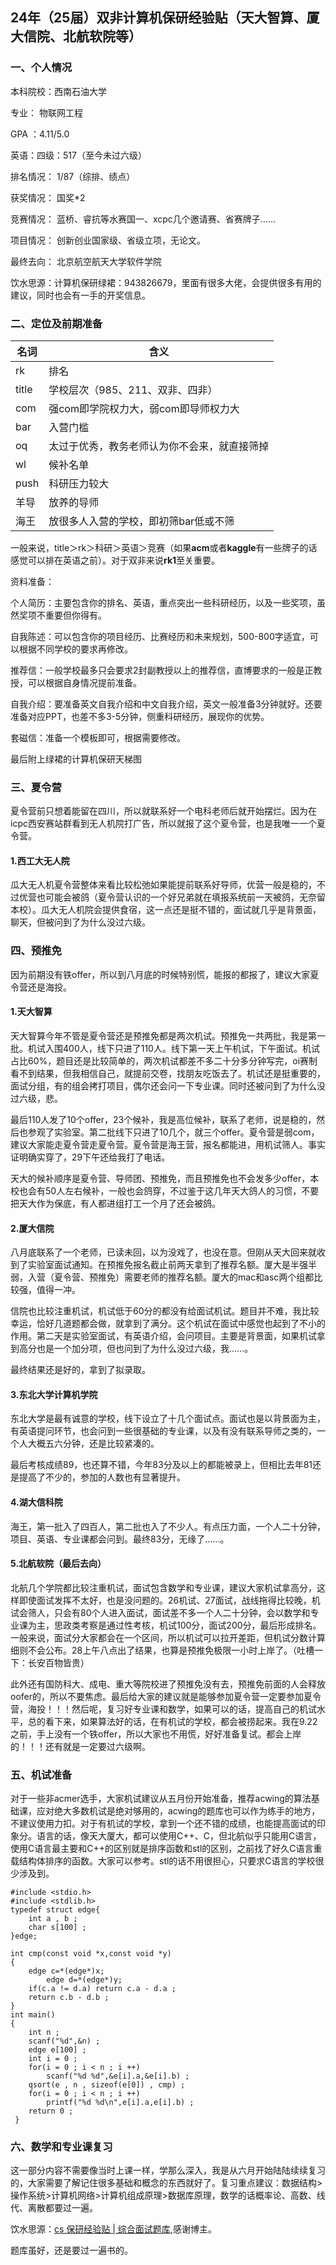 ## 24年（25届）双非计算机保研经验贴（天大智算、厦大信院、北航软院等）

### 一、个人情况

本科院校：西南石油大学

专业： 物联网工程

GPA ：4.11/5.0

英语：四级：517（至今未过六级）

排名情况： 1/87（综排、绩点）

获奖情况： 国奖*2

竞赛情况： 蓝桥、睿抗等水赛国一、xcpc几个邀请赛、省赛牌子......

项目情况： 创新创业国家级、省级立项，无论文。

最终去向： 北京航空航天大学软件学院

饮水思源：计算机保研绿裙：943826679，里面有很多大佬，会提供很多有用的建议，同时也会有一手的开奖信息。

### 二、定位及前期准备
<table>
    <thead>
        <tr>
            <th>名词</th>
            <th>含义</th>
        </tr>
    </thead>
    <tbody>
        <tr>
            <td>rk</td>
            <td>排名</td>
        </tr>
        <tr>
            <td>title</td>
            <td>学校层次（985、211、双非、四非）</td>
        </tr>
        <tr>
            <td>com</td>
            <td>强com即学院权力大，弱com即导师权力大</td>
        </tr>
        <tr>
            <td>bar</td>
            <td>入营门槛</td>
        </tr>
        <tr>
            <td>oq</td>
            <td>太过于优秀，教务老师认为你不会来，就直接筛掉</td>
        </tr>
        <tr>
            <td>wl</td>
            <td>候补名单</td>
        </tr>
        <tr>
            <td>push</td>
            <td>科研压力较大</td>
        </tr>
        <tr>
            <td>羊导</td>
            <td>放养的导师</td>
        </tr>
        <tr>
            <td>海王</td>
            <td>放很多人入营的学校，即初筛bar低或不筛</td>
        </tr>
    </tbody>
</table>

一般来说，title＞rk＞科研＞英语＞竞赛（如果**acm**或者**kaggle**有一些牌子的话感觉可以排在英语之前）。对于双非来说**rk1**至关重要。

资料准备：

个人简历：主要包含你的排名、英语，重点突出一些科研经历，以及一些奖项，虽然奖项不重要但你得有。

自我陈述：可以包含你的项目经历、比赛经历和未来规划，500-800字适宜，可以根据不同学校的要求再修改。

推荐信：一般学校最多只会要求2封副教授以上的推荐信，直博要求的一般是正教授，可以根据自身情况提前准备。

自我介绍：要准备英文自我介绍和中文自我介绍，英文一般准备3分钟就好。还要准备对应PPT，也差不多3-5分钟，侧重科研经历，展现你的优势。

套磁信：准备一个模板即可，根据需要修改。

最后附上绿裙的计算机保研天梯图


### 三、夏令营
夏令营前只想着能留在四川，所以就联系好一个电科老师后就开始摆烂。因为在icpc西安赛站群看到无人机院打广告，所以就报了这个夏令营，也是我唯一一个夏令营。

#### 1.西工大无人院

瓜大无人机夏令营整体来看比较松弛如果能提前联系好导师，优营一般是稳的，不过优营也可能会被鸽（夏令营认识的一个好兄弟就在填报系统前一天被鸽，无奈留本校）。瓜大无人机院会提供食宿，这一点还是挺不错的，面试就几乎是背景面，聊天，但被问到了为什么没过六级。

### 四、预推免
因为前期没有铁offer，所以到八月底的时候特别慌，能报的都报了，建议大家夏令营还是海投。

#### 1.天大智算

天大智算今年不管是夏令营还是预推免都是两次机试。预推免一共两批，我是第一批。机试入围400人，线下只进了110人。线下第一天上午机试，下午面试。机试占比60%，题目还是比较简单的，两次机试都差不多二十分多分钟写完，oi赛制看不到结果，但我相信自己，就提前交卷，找朋友吃饭去了。机试还是挺重要的，面试分组，有的组会拷打项目，偶尔还会问一下专业课。同时还被问到了为什么没过六级，悲。

最后110人发了10个offer，23个候补，我是高位候补，联系了老师，说是稳的，然后也参观了实验室。第二批线下只进了10几个，就三个offer。夏令营是弱com，建议大家能走夏令营走夏令营。夏令营是海王营，报名都能进，用机试筛人。事实证明确实穿了，29下午还给我打了电话。

天大的候补顺序是夏令营、导师团、预推免，而且预推免也不会发多少offer，本校也会有50人左右候补，一般也会鸽穿，不过鉴于这几年天大鸽人的习惯，不要把天大作为保底，有人都进组打工一个月了还会被鸽。

#### 2.厦大信院

八月底联系了一个老师，已读未回，以为没戏了，也没在意。但刚从天大回来就收到了实验室面试通知。在预推免报名截止前两天拿到了推荐名额。厦大是半强半弱，入营（夏令营、预推免）需要老师的推荐名额。厦大的mac和asc两个组都比较强，值得一冲。

信院也比较注重机试，机试低于60分的都没有给面试机试。题目并不难，我比较幸运，恰好几道题都会做，就拿到了满分。这个机试在面试中感觉也起到了不小的作用。第二天是实验室面试，有英语介绍，会问项目。主要是背景面，如果机试拿到高分也是一个加分项，但也问到了为什么没过六级，我......。

最终结果还是好的，拿到了拟录取。

#### 3.东北大学计算机学院

东北大学是最有诚意的学校，线下设立了十几个面试点。面试也是以背景面为主，有英语提问环节，也会问到一些很基础的专业课，以及有没有联系导师之类的，一个人大概五六分钟，还是比较紧凑的。

最后考核成绩89，也还算不错，今年83分及以上的都能被录上，但相比去年81还是提高了不少的，参加的人数也有显著提升。

#### 4.湖大信科院

海王，第一批入了四百人，第二批也入了不少人。有点压力面，一个人二十分钟，项目、英语、专业课都会问到。最终83分，无缘了......。

#### 5.北航软院（最后去向）

北航几个学院都比较注重机试，面试包含数学和专业课，建议大家机试拿高分，这样即使面试发挥不太好，也是没问题的。26机试、27面试，战线拖得比较晚，机试会筛人，只会有80个人进入面试，面试差不多一个人二十分钟，会以数学和专业课为主，思政类考察是通过性考核，机试100分，面试200分，最后形成排名。一般来说，面试分大家都会在一个区间，所以机试可以拉开差距，但机试分数计算细则不会公布。28上午八点出了结果，也算是预推免极限一小时上岸了。（吐槽一下：长安百物皆贵）




此外还有国防科大、成电、重大等院校进了预推免没有去，预推免前面的人会释放oofer的，所以不要焦虑。最后给大家的建议就是能够参加夏令营一定要参加夏令营，海投！！！然后呢，复习好专业课和数学，如果可以的话，提高自己的机试水平，总的看下来，如果算法好的话，在有机试的学校，都会被捞起来。我在9.22之前，手上没有一个铁offer，所以大家也不用慌，好好准备复试。都会上岸的！！！还有就是一定要过六级啊。

### 五、机试准备

对于一些非acmer选手，大家机试建议从五月份开始准备，推荐acwing的算法基础课，应对绝大多数机试是绝对够用的，acwing的题库也可以作为练手的地方，不建议使用力扣。对于有机试的学校，拿到一个还不错的成绩，也能提高面试的印象分。语言的话，像天大厦大，都可以使用C++、C，但北航似乎只能用C语言，使用C语言最主要和C++的区别就是排序函数和stl的区别，之前找了好久C语言重载结构体排序的函数。大家可以参考。stl的话不用很担心，只要求C语言的学校很少涉及到。

```
#include <stdio.h>
#include <stdlib.h>
typedef struct edge{
	int a , b ;
	char s[100] ;
}edge;

int cmp(const void *x,const void *y)
{
	edge c=*(edge*)x;
        edge d=*(edge*)y;
	if(c.a != d.a) return c.a - d.a ;
	return c.b - d.b ;
}
int main()
{
	int n ;
	scanf("%d",&n) ;
	edge e[100] ;
	int i = 0 ;
	for(i = 0 ; i < n ; i ++)
		scanf("%d %d",&e[i].a,&e[i].b) ;
	qsort(e , n , sizeof(e[0]) , cmp) ;
	for(i = 0 ; i < n ; i ++)
		printf("%d %d\n",e[i].a,e[i].b) ;
	return 0 ;
 } 
```

### 六、数学和专业课复习

这一部分内容不需要像当时上课一样，学那么深入，我是从六月开始陆陆续续复习的，大家需要了解记住很多基础和概念的东西就好了。复习重点建议：数据结构>操作系统>计算机网络>计算机组成原理>数据库原理，数学的话概率论、高数、线代、离散都要过一遍。

饮水思源：[cs 保研经验贴 | 综合面试题库](/https://www.cnblogs.com/moonout/p/17286478.html),感谢博主。

题库虽好，还是要过一遍书的。